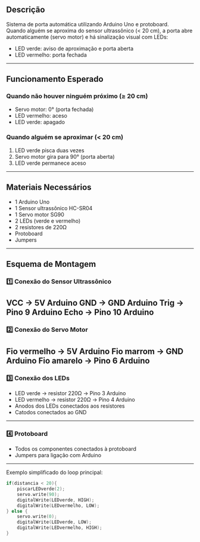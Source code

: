 ## Descrição
Sistema de porta automática utilizando Arduino Uno e protoboard.  
Quando alguém se aproxima do sensor ultrassônico (< 20 cm), a porta abre automaticamente (servo motor) e há sinalização visual com LEDs:

- LED verde: aviso de aproximação e porta aberta  
- LED vermelho: porta fechada

---

## Funcionamento Esperado

### Quando não houver ninguém próximo (≥ 20 cm)
- Servo motor: 0° (porta fechada)  
- LED vermelho: aceso  
- LED verde: apagado

### Quando alguém se aproximar (< 20 cm)
1. LED verde pisca duas vezes  
2. Servo motor gira para 90° (porta aberta)  
3. LED verde permanece aceso

---

## Materiais Necessários
- 1 Arduino Uno  
- 1 Sensor ultrassônico HC-SR04  
- 1 Servo motor SG90  
- 2 LEDs (verde e vermelho)  
- 2 resistores de 220Ω  
- Protoboard  
- Jumpers

---

## Esquema de Montagem

### 1️⃣ Conexão do Sensor Ultrassônico

   VCC → 5V Arduino
   GND → GND Arduino
   Trig → Pino 9 Arduino
   Echo → Pino 10 Arduino
---

### 2️⃣ Conexão do Servo Motor


   Fio vermelho → 5V Arduino
   Fio marrom → GND Arduino
   Fio amarelo → Pino 6 Arduino
---

### 3️⃣ Conexão dos LEDs
- LED verde → resistor 220Ω → Pino 3 Arduino  
- LED vermelho → resistor 220Ω → Pino 4 Arduino  
- Anodos dos LEDs conectados aos resistores  
- Catodos conectados ao GND
---

### 4️⃣ Protoboard
- Todos os componentes conectados à protoboard  
- Jumpers para ligação com Arduino
---

Exemplo simplificado do loop principal:

```cpp
if(distancia < 20){
    piscarLEDverde(2);
    servo.write(90);
    digitalWrite(LEDverde, HIGH);
    digitalWrite(LEDvermelho, LOW);
} else {
    servo.write(0);
    digitalWrite(LEDverde, LOW);
    digitalWrite(LEDvermelho, HIGH);
}

